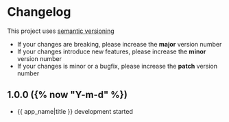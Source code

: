 # Changelog
This project uses [semantic versioning](https://semver.org/)

- If your changes are breaking, please increase the **major** version number
- If your changes introduce new features, please increase the **minor** version number
- If your changes is minor or a bugfix, please increase the **patch** version number

## 1.0.0 ({% now "Y-m-d" %})
 - {{ app_name|title }} development started

